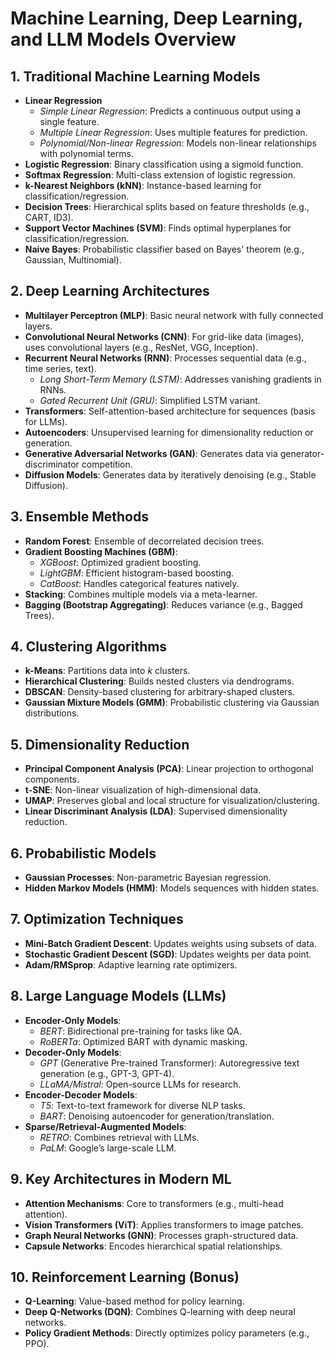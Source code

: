 # Machine Learning, Deep Learning, and LLM Models Overview

## 1. Traditional Machine Learning Models
- **Linear Regression**
  - *Simple Linear Regression*: Predicts a continuous output using a single feature.
  - *Multiple Linear Regression*: Uses multiple features for prediction.
  - *Polynomial/Non-linear Regression*: Models non-linear relationships with polynomial terms.
- **Logistic Regression**: Binary classification using a sigmoid function.
- **Softmax Regression**: Multi-class extension of logistic regression.
- **k-Nearest Neighbors (kNN)**: Instance-based learning for classification/regression.
- **Decision Trees**: Hierarchical splits based on feature thresholds (e.g., CART, ID3).
- **Support Vector Machines (SVM)**: Finds optimal hyperplanes for classification/regression.
- **Naive Bayes**: Probabilistic classifier based on Bayes' theorem (e.g., Gaussian, Multinomial).

## 2. Deep Learning Architectures
- **Multilayer Perceptron (MLP)**: Basic neural network with fully connected layers.
- **Convolutional Neural Networks (CNN)**: For grid-like data (images), uses convolutional layers (e.g., ResNet, VGG, Inception).
- **Recurrent Neural Networks (RNN)**: Processes sequential data (e.g., time series, text).
  - *Long Short-Term Memory (LSTM)*: Addresses vanishing gradients in RNNs.
  - *Gated Recurrent Unit (GRU)*: Simplified LSTM variant.
- **Transformers**: Self-attention-based architecture for sequences (basis for LLMs).
- **Autoencoders**: Unsupervised learning for dimensionality reduction or generation.
- **Generative Adversarial Networks (GAN)**: Generates data via generator-discriminator competition.
- **Diffusion Models**: Generates data by iteratively denoising (e.g., Stable Diffusion).

## 3. Ensemble Methods
- **Random Forest**: Ensemble of decorrelated decision trees.
- **Gradient Boosting Machines (GBM)**:
  - *XGBoost*: Optimized gradient boosting.
  - *LightGBM*: Efficient histogram-based boosting.
  - *CatBoost*: Handles categorical features natively.
- **Stacking**: Combines multiple models via a meta-learner.
- **Bagging (Bootstrap Aggregating)**: Reduces variance (e.g., Bagged Trees).

## 4. Clustering Algorithms
- **k-Means**: Partitions data into *k* clusters.
- **Hierarchical Clustering**: Builds nested clusters via dendrograms.
- **DBSCAN**: Density-based clustering for arbitrary-shaped clusters.
- **Gaussian Mixture Models (GMM)**: Probabilistic clustering via Gaussian distributions.

## 5. Dimensionality Reduction
- **Principal Component Analysis (PCA)**: Linear projection to orthogonal components.
- **t-SNE**: Non-linear visualization of high-dimensional data.
- **UMAP**: Preserves global and local structure for visualization/clustering.
- **Linear Discriminant Analysis (LDA)**: Supervised dimensionality reduction.

## 6. Probabilistic Models
- **Gaussian Processes**: Non-parametric Bayesian regression.
- **Hidden Markov Models (HMM)**: Models sequences with hidden states.

## 7. Optimization Techniques
- **Mini-Batch Gradient Descent**: Updates weights using subsets of data.
- **Stochastic Gradient Descent (SGD)**: Updates weights per data point.
- **Adam/RMSprop**: Adaptive learning rate optimizers.

## 8. Large Language Models (LLMs)
- **Encoder-Only Models**:
  - *BERT*: Bidirectional pre-training for tasks like QA.
  - *RoBERTa*: Optimized BART with dynamic masking.
- **Decoder-Only Models**:
  - *GPT* (Generative Pre-trained Transformer): Autoregressive text generation (e.g., GPT-3, GPT-4).
  - *LLaMA/Mistral*: Open-source LLMs for research.
- **Encoder-Decoder Models**:
  - *T5*: Text-to-text framework for diverse NLP tasks.
  - *BART*: Denoising autoencoder for generation/translation.
- **Sparse/Retrieval-Augmented Models**:
  - *RETRO*: Combines retrieval with LLMs.
  - *PaLM*: Google’s large-scale LLM.

## 9. Key Architectures in Modern ML
- **Attention Mechanisms**: Core to transformers (e.g., multi-head attention).
- **Vision Transformers (ViT)**: Applies transformers to image patches.
- **Graph Neural Networks (GNN)**: Processes graph-structured data.
- **Capsule Networks**: Encodes hierarchical spatial relationships.

## 10. Reinforcement Learning (Bonus)
- **Q-Learning**: Value-based method for policy learning.
- **Deep Q-Networks (DQN)**: Combines Q-learning with deep neural networks.
- **Policy Gradient Methods**: Directly optimizes policy parameters (e.g., PPO).